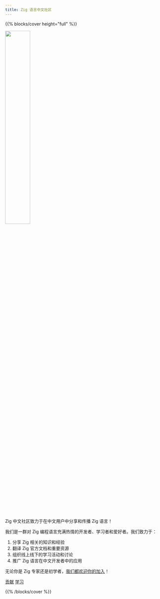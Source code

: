```yaml
---
title: Zig 语言中文社区
---
```


{{% blocks/cover height="full" %}}

<img width="40%" src="https://ziglang.cc/logo/zigcc-logo-2.svg"/>

Zig 中文社区致力于在中文用户中分享和传播 Zig 语言！

我们是一群对 Zig 编程语言充满热情的开发者、学习者和爱好者。我们致力于：
1. 分享 Zig 相关的知识和经验
2. 翻译 Zig 官方文档和重要资源
3. 组织线上线下的学习活动和讨论
4. 推广 Zig 语言在中文开发者中的应用

无论你是 Zig 专家还是初学者，[我们都欢迎你的加入](/community)！

<a class="btn btn-lg btn-primary" href="/contributing">贡献<i class="fab fa-github ms-2 "></i></a>
<a class="btn btn-lg btn-primary" href="learn">
学习<i class="fas fa-arrow-alt-circle-right ms-2"></i>
</a>

{{% /blocks/cover %}}
